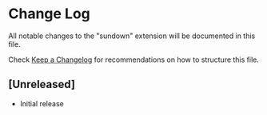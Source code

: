 # Change Log

All notable changes to the "sundown" extension will be documented in this file.

Check [Keep a Changelog](http://keepachangelog.com/) for recommendations on how to structure this file.

## [Unreleased]

- Initial release
